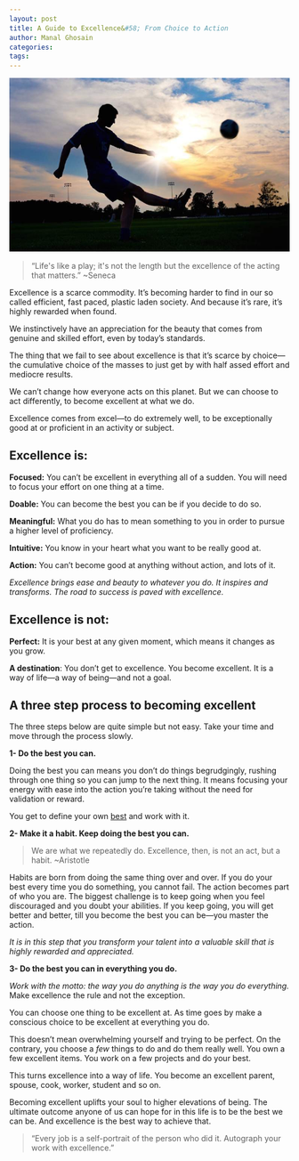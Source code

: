 ```yaml
---
layout: post
title: A Guide to Excellence&#58; From Choice to Action
author: Manal Ghosain
categories:
tags:
---
```


![Soccer](/images/soccer.jpg)

> “Life's like a play; it's not the length but the excellence of the acting that matters.” ~Seneca

Excellence is a scarce commodity. It’s becoming harder to find in our so called efficient, fast paced, plastic laden society. And because it’s rare, it’s highly rewarded when found.

We instinctively have an appreciation for the beauty that comes from genuine and skilled effort, even by today’s standards.

The thing that we fail to see about excellence is that it’s scarce by choice—the cumulative choice of the masses to just get by with half assed effort and mediocre results.

We can’t change how everyone acts on this planet. But we can choose to act differently, to become excellent at what we do.

Excellence comes from excel—to do extremely well, to be exceptionally good at or proficient in an activity or subject.

## Excellence is:

**Focused:** You can’t be excellent in everything all of a sudden. You will need to focus your effort on one thing at a time. 

**Doable:** You can become the best you can be if you decide to do so. 

**Meaningful:** What you do has to mean something to you in order to pursue a higher level of proficiency. 

**Intuitive:** You know in your heart what you want to be really good at.  

**Action:** You can’t become good at anything without action, and lots of it. 

_Excellence brings ease and beauty to whatever you do. It inspires and transforms. The road to success is paved with excellence._

## Excellence is not:

**Perfect:** It is your best at any given moment, which means it changes as you grow. 

**A destination**: You don’t get to excellence. You become excellent. It is a way of life—a way of being—and not a goal. 

## A three step process to becoming excellent

The three steps below are quite simple but not easy. Take your time and move through the process slowly. 

**1- Do the best you can.** 

Doing the best you can means you don’t do things begrudgingly, rushing through one thing so you can jump to the next thing. It means focusing your energy with ease into the action you’re taking without the need for validation or reward. 

You get to define your own [best](/doing-the-best-you-can/) and work with it. 

**2- Make it a habit. Keep doing the best you can.**

> We are what we repeatedly do. Excellence, then, is not an act, but a habit. ~Aristotle

Habits are born from doing the same thing over and over. If you do your best every time you do something, you cannot fail. The action becomes part of who you are. The biggest challenge is to keep going when you feel discouraged and you doubt your abilities. If you keep going, you will get better and better, till you become the best you can be—you master the action. 

_It is in this step that you transform your talent into a valuable skill that is highly rewarded and appreciated._ 

**3- Do the best you can in everything you do.** 

_Work with the motto: the way you do anything is the way you do everything._ Make excellence the rule and not the exception. 

You can choose one thing to be excellent at. As time goes by make a conscious choice to be excellent at everything you do. 

This doesn’t mean overwhelming yourself and trying to be perfect. On the contrary, you choose a _few_ things to do and do them really well. You own a few excellent items. You work on a few projects and do your best. 

This turns excellence into a way of life. You become an excellent parent, spouse, cook, worker, student and so on. 

Becoming excellent uplifts your soul to higher elevations of being. The ultimate outcome anyone of us can hope for in this life is to be the best we can be. And excellence is the best way to achieve that. 

> “Every job is a self-portrait of the person who did it. Autograph your work with excellence.”